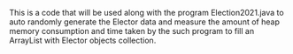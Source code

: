 This is a code that will be used along with the program Election2021.java
to auto randomly generate the Elector data and measure the amount of heap memory consumption and time taken by the such program to fill an ArrayList with Elector objects collection.